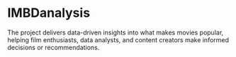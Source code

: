 # IMBDanalysis

The project delivers data-driven insights into what makes movies popular, helping film enthusiasts, 
data analysts, and content creators make informed decisions or recommendations. 

